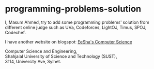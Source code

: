 # programming-problems-solution

I, Masum Ahmed, try to add some programming problems' solution from different online judge such as UVa, Codeforces, LightOJ, Timus, SPOJ, Codechef.

I have another website on blogspot: <a href="eeshascience.blogspot.com"> EeSha's Computer Science </a> <br>

Computer Science and Engineering,<br>
Shahjalal University of Science and Technology (SUST),<br>
3114, University Ave, Sylhet.<br>
